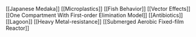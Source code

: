 [[Japanese Medaka]]
[[Microplastics]]
[[Fish Behavior]]
[[Vector Effects]]
[[One Compartment With First-order Elimination Model]]
[[Antibiotics]]
[[Lagoon]]
[[Heavy Metal-resistance]]
[[Submerged Aerobic Fixed-film Reactor]]
